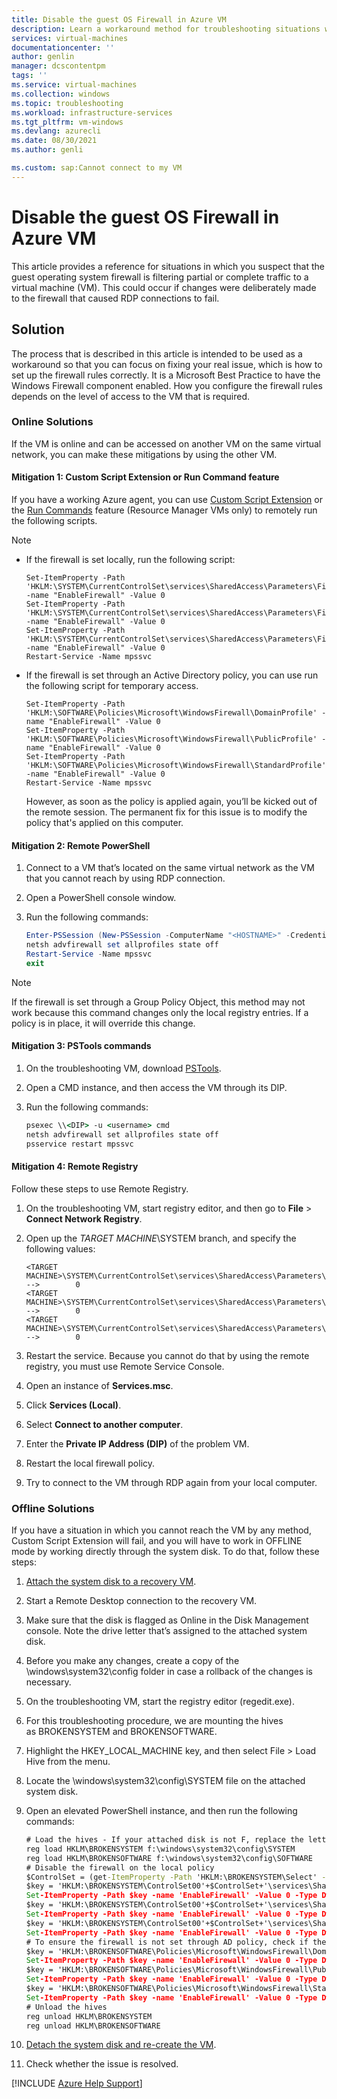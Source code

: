 ```yaml
---
title: Disable the guest OS Firewall in Azure VM
description: Learn a workaround method for troubleshooting situations where a guest operating system firewall is filtering partial or complete traffic to a VM.
services: virtual-machines
documentationcenter: ''
author: genlin
manager: dcscontentpm
tags: ''
ms.service: virtual-machines
ms.collection: windows
ms.topic: troubleshooting
ms.workload: infrastructure-services
ms.tgt_pltfrm: vm-windows
ms.devlang: azurecli
ms.date: 08/30/2021
ms.author: genli

ms.custom: sap:Cannot connect to my VM
---
```


# Disable the guest OS Firewall in Azure VM

This article provides a reference for situations in which you suspect that the guest operating system firewall is filtering partial or complete traffic to a virtual machine (VM). This could occur if changes were deliberately made to the firewall that caused RDP connections to fail.

## Solution

The process that is described in this article is intended to be used as a workaround so that you can focus on fixing your real issue, which is how to set up the firewall rules correctly. It is a Microsoft Best Practice to have the Windows Firewall component enabled. How you configure the firewall rules depends on the level of access to the VM that is required.

### Online Solutions

If the VM is online and can be accessed on another VM on the same virtual network, you can make these mitigations by using the other VM.

#### Mitigation 1: Custom Script Extension or Run Command feature

If you have a working Azure agent, you can use [Custom Script Extension](/azure/virtual-machines/extensions/custom-script-windows) or the [Run Commands](/azure/virtual-machines/windows/run-command) feature (Resource Manager VMs only) to remotely run the following scripts.

> [!Note]
>
> * If the firewall is set locally, run the following script:
>
>   ```
>   Set-ItemProperty -Path 'HKLM:\SYSTEM\CurrentControlSet\services\SharedAccess\Parameters\FirewallPolicy\DomainProfile' -name "EnableFirewall" -Value 0
>   Set-ItemProperty -Path 'HKLM:\SYSTEM\CurrentControlSet\services\SharedAccess\Parameters\FirewallPolicy\PublicProfile' -name "EnableFirewall" -Value 0
>   Set-ItemProperty -Path 'HKLM:\SYSTEM\CurrentControlSet\services\SharedAccess\Parameters\FirewallPolicy\Standardprofile' -name "EnableFirewall" -Value 0 
>   Restart-Service -Name mpssvc
>   ```
>
> * If the firewall is set through an Active Directory policy, you can use run the following script for temporary access.
>
>   ```
>   Set-ItemProperty -Path 'HKLM:\SOFTWARE\Policies\Microsoft\WindowsFirewall\DomainProfile' -name "EnableFirewall" -Value 0
>   Set-ItemProperty -Path 'HKLM:\SOFTWARE\Policies\Microsoft\WindowsFirewall\PublicProfile' -name "EnableFirewall" -Value 0
>   Set-ItemProperty -Path 'HKLM:\SOFTWARE\Policies\Microsoft\WindowsFirewall\StandardProfile' -name "EnableFirewall" -Value 0
>   Restart-Service -Name mpssvc
>   ```
>
>   However, as soon as the policy is applied again, you’ll be kicked out of the remote session. The permanent fix for this issue is to modify the policy that's applied on this computer.

#### Mitigation 2: Remote PowerShell

1. Connect to a VM that’s located on the same virtual network as the VM that you cannot reach by using RDP connection.

2. Open a PowerShell console window.

3. Run the following commands:

    ```powershell
    Enter-PSSession (New-PSSession -ComputerName "<HOSTNAME>" -Credential (Get-Credential) -SessionOption (New-PSSessionOption -SkipCACheck -SkipCNCheck)) 
    netsh advfirewall set allprofiles state off
    Restart-Service -Name mpssvc 
    exit
    ```

> [!Note]
> If the firewall is set through a Group Policy Object, this method may not work because this command changes only the local registry entries. If a policy is in place, it will override this change.

#### Mitigation 3: PSTools commands

1. On the troubleshooting VM, download [PSTools](/sysinternals/downloads/pstools).

2. Open a CMD instance, and then access the VM through its DIP.

3. Run the following commands:

    ```cmd
    psexec \\<DIP> ​-u <username> cmd
    netsh advfirewall set allprofiles state off
    psservice restart mpssvc
    ```

#### Mitigation 4: Remote Registry

Follow these steps to use Remote Registry.

1. On the troubleshooting VM, start registry editor, and then go to **File** > **Connect Network Registry**.

2. Open up the *TARGET MACHINE*\SYSTEM branch, and specify the following values:

    ```
    <TARGET MACHINE>\SYSTEM\CurrentControlSet\services\SharedAccess\Parameters\FirewallPolicy\DomainProfile\EnableFirewall           -->        0 
    <TARGET MACHINE>\SYSTEM\CurrentControlSet\services\SharedAccess\Parameters\FirewallPolicy\PublicProfile\EnableFirewall           -->        0 
    <TARGET MACHINE>\SYSTEM\CurrentControlSet\services\SharedAccess\Parameters\FirewallPolicy\StandardProfile\EnableFirewall         -->        0
    ```

3. Restart the service. Because you cannot do that by using the remote registry, you must use Remote Service Console.

4. Open an instance of **Services.msc**.

5. Click **Services (Local)**.

6. Select **Connect to another computer**.

7. Enter the **Private IP Address (DIP)** of the problem VM.

8. Restart the local firewall policy.

9. Try to connect to the VM through RDP again from your local computer.

### Offline Solutions

If you have a situation in which you cannot reach the VM by any method, Custom Script Extension will fail, and you will have to work in OFFLINE mode by working directly through the system disk. To do that, follow these steps:

1. [Attach the system disk to a recovery VM](troubleshoot-recovery-disks-portal-windows.md).

2. Start a Remote Desktop connection to the recovery VM.

3. Make sure that the disk is flagged as Online in the Disk Management console. Note the drive letter that’s assigned to the attached system disk.

4. Before you make any changes, create a copy of the \windows\system32\config folder in case a rollback of the changes is necessary.

5. On the troubleshooting VM, start the registry editor (regedit.exe).

6. For this troubleshooting procedure, we are mounting the hives as BROKENSYSTEM and BROKENSOFTWARE.

7. Highlight the HKEY_LOCAL_MACHINE key, and then select File > Load Hive from the menu.

8. Locate the \windows\system32\config\SYSTEM file on the attached system disk.

9. Open an elevated PowerShell instance, and then run the following commands:

    ```cmd
    # Load the hives - If your attached disk is not F, replace the letter assignment here
    reg load HKLM\BROKENSYSTEM f:\windows\system32\config\SYSTEM
    reg load HKLM\BROKENSOFTWARE f:\windows\system32\config\SOFTWARE 
    # Disable the firewall on the local policy
    $ControlSet = (get-ItemProperty -Path 'HKLM:\BROKENSYSTEM\Select' -name "Current").Current
    $key = 'HKLM:\BROKENSYSTEM\ControlSet00'+$ControlSet+'\services\SharedAccess\Parameters\FirewallPolicy\DomainProfile'
    Set-ItemProperty -Path $key -name 'EnableFirewall' -Value 0 -Type Dword -force
    $key = 'HKLM:\BROKENSYSTEM\ControlSet00'+$ControlSet+'\services\SharedAccess\Parameters\FirewallPolicy\PublicProfile'
    Set-ItemProperty -Path $key -name 'EnableFirewall' -Value 0 -Type Dword -force
    $key = 'HKLM:\BROKENSYSTEM\ControlSet00'+$ControlSet+'\services\SharedAccess\Parameters\FirewallPolicy\StandardProfile'
    Set-ItemProperty -Path $key -name 'EnableFirewall' -Value 0 -Type Dword -force
    # To ensure the firewall is not set through AD policy, check if the following registry entries exist and if they do, then check if the following entries exist:
    $key = 'HKLM:\BROKENSOFTWARE\Policies\Microsoft\WindowsFirewall\DomainProfile'
    Set-ItemProperty -Path $key -name 'EnableFirewall' -Value 0 -Type Dword -force
    $key = 'HKLM:\BROKENSOFTWARE\Policies\Microsoft\WindowsFirewall\PublicProfile'
    Set-ItemProperty -Path $key -name 'EnableFirewall' -Value 0 -Type Dword -force
    $key = 'HKLM:\BROKENSOFTWARE\Policies\Microsoft\WindowsFirewall\StandardProfile'
    Set-ItemProperty -Path $key -name 'EnableFirewall' -Value 0 -Type Dword -force
    # Unload the hives
    reg unload HKLM\BROKENSYSTEM
    reg unload HKLM\BROKENSOFTWARE
    ```

10. [Detach the system disk and re-create the VM](troubleshoot-recovery-disks-portal-windows.md).

11. Check whether the issue is resolved.

[!INCLUDE [Azure Help Support](../../../includes/azure-help-support.md)]
